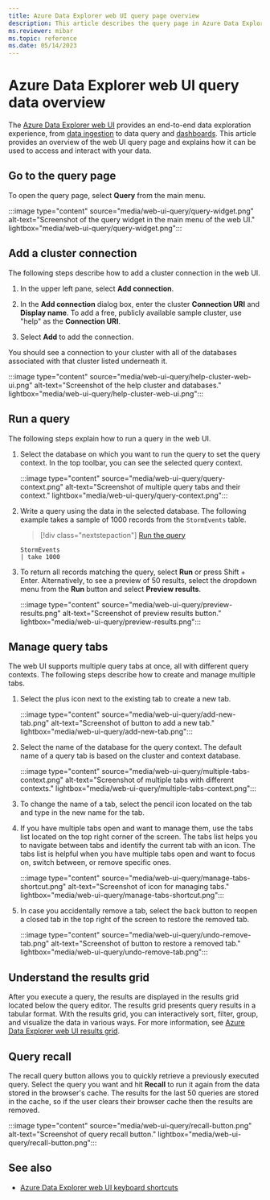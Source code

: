 ```yaml
---
title: Azure Data Explorer web UI query page overview
description: This article describes the query page in Azure Data Explorer web UI.
ms.reviewer: mibar
ms.topic: reference
ms.date: 05/14/2023
---
```


# Azure Data Explorer web UI query data overview

The [Azure Data Explorer web UI](https://dataexplorer.azure.com) provides an end-to-end data exploration experience, from [data ingestion](ingest-data-wizard.md) to data query and [dashboards](azure-data-explorer-dashboards.md). This article provides an overview of the web UI query page and explains how it can be used to access and interact with your data.

## Go to the query page

To open the query page, select **Query** from the main menu.

:::image type="content" source="media/web-ui-query/query-widget.png" alt-text="Screenshot of the query widget in the main menu of the web UI." lightbox="media/web-ui-query/query-widget.png":::

## Add a cluster connection

The following steps describe how to add a cluster connection in the web UI.

1. In the upper left pane, select **Add connection**.

1. In the **Add connection** dialog box, enter the cluster **Connection URI** and **Display name**. To add a free, publicly available sample cluster, use "help" as the **Connection URI**.

1. Select **Add** to add the connection.

You should see a connection to your cluster with all of the databases associated with that cluster listed underneath it.

:::image type="content" source="media/web-ui-query/help-cluster-web-ui.png" alt-text="Screenshot of the help cluster and databases." lightbox="media/web-ui-query/help-cluster-web-ui.png":::

## Run a query

The following steps explain how to run a query in the web UI.

1. Select the database on which you want to run the query to set the query context. In the top toolbar, you can see the selected query context.

    :::image type="content" source="media/web-ui-query/query-context.png" alt-text="Screenshot of multiple query tabs and their context." lightbox="media/web-ui-query/query-context.png":::

1. Write a query using the data in the selected database. The following example takes a sample of 1000 records from the `StormEvents` table.

    > [!div class="nextstepaction"]
    > <a href="https://dataexplorer.azure.com/clusters/help/databases/Samples?query=H4sIAAAAAAAAAwsuyS/KdS1LzSsp5uWqUShJzE5VMDQwMAAA5fwUfRgAAAA=" target="_blank">Run the query</a>

    ```kusto
    StormEvents
    | take 1000
    ```

1. To return all records matching the query, select **Run** or press Shift + Enter. Alternatively, to see a preview of 50 results, select the dropdown menu from the **Run** button and select **Preview results**.

    :::image type="content" source="media/web-ui-query/preview-results.png" alt-text="Screenshot of preview results button."  lightbox="media/web-ui-query/preview-results.png":::

## Manage query tabs

The web UI supports multiple query tabs at once, all with different query contexts. The following steps describe how to create and manage multiple tabs.

1. Select the plus icon next to the existing tab to create a new tab.

    :::image type="content" source="media/web-ui-query/add-new-tab.png" alt-text="Screenshot of button to add a new tab." lightbox="media/web-ui-query/add-new-tab.png":::

1. Select the name of the database for the query context. The default name of a query tab is based on the cluster and context database.

    :::image type="content" source="media/web-ui-query/multiple-tabs-context.png" alt-text="Screenshot of multiple tabs with different contexts." lightbox="media/web-ui-query/multiple-tabs-context.png":::

1. To change the name of a tab, select the pencil icon located on the tab and type in the new name for the tab.

1. If you have multiple tabs open and want to manage them, use the tabs list located on the top right corner of the screen. The tabs list helps you to navigate between tabs and identify the current tab with an icon. The tabs list is helpful when you have multiple tabs open and want to focus on, switch between, or remove specific ones.

    :::image type="content" source="media/web-ui-query/manage-tabs-shortcut.png" alt-text="Screenshot of icon for managing tabs." lightbox="media/web-ui-query/manage-tabs-shortcut.png":::

1. In case you accidentally remove a tab, select the back button to reopen a closed tab in the top right of the screen to restore the removed tab.

    :::image type="content" source="media/web-ui-query/undo-remove-tab.png" alt-text="Screenshot of button to restore a removed tab." lightbox="media/web-ui-query/undo-remove-tab.png":::

## Understand the results grid

After you execute a query, the results are displayed in the results grid located below the query editor. The results grid presents query results in a tabular format. With the results grid, you can interactively sort, filter, group, and visualize the data in various ways. For more information, see [Azure Data Explorer web UI results grid](web-results-grid.md).

## Query recall

The recall query button allows you to quickly retrieve a previously executed query. Select the query you want and hit **Recall** to run it again from the data stored in the browser's cache. The results for the last 50 queries are stored in the cache, so if the user clears their browser cache then the results are removed.

:::image type="content" source="media/web-ui-query/recall-button.png" alt-text="Screenshot of query recall button." lightbox="media/web-ui-query/recall-button.png":::

## See also

* [Azure Data Explorer web UI keyboard shortcuts](web-ui-query-keyboard-shortcuts.md)
